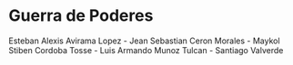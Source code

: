 # Guerra de Poderes
Esteban Alexis Avirama Lopez -
Jean Sebastian Ceron Morales -
Maykol Stiben Cordoba Tosse -
Luis Armando Munoz Tulcan -
Santiago Valverde
